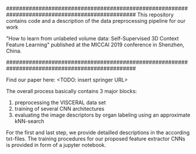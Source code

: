 ################################################################################################
This repository contains code and a description of the data preprocessing pipeline for our work 

"How to learn from unlabeled volume data: Self-Supervised 3D Context Feature Learning"
published at the MICCAI 2019 conference in Shenzhen, China.

################################################################################################

Find our paper here: <TODO: insert springer URL>

The overall process basically contains 3 major blocks:
1) preprocessing the VISCERAL data set
2) training of several CNN architectures 
3) evaluating the image descriptors by organ labeling using an approximate kNN-search  

For the first and last step, we provide detailled descriptions in the according txt-files.
The training procedures for our proposed feature extractor CNNs is provided in form of a jupyter notebook.
